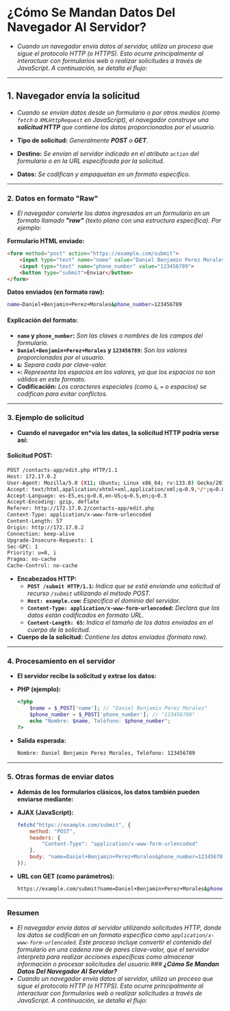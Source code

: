 <!-- Author: Daniel Benjamin Perez Morales -->
<!-- GitHub: https://github.com/DanielBenjaminPerezMoralesDev13 -->
<!-- GitLab: https://gitlab.com/DanielBenjaminPerezMoralesDev13 -->
<!-- Email: danielperezdev@proton.me -->

# **¿Cómo Se Mandan Datos Del Navegador Al Servidor?**

- *Cuando un navegador envía datos al servidor, utiliza un proceso que sigue el protocolo HTTP (o HTTPS). Esto ocurre principalmente al interactuar con formularios web o realizar solicitudes a través de JavaScript. A continuación, se detalla el flujo:*

---

## **1. Navegador envía la solicitud**

- *Cuando se envían datos desde un formulario o por otros medios (como `fetch` o `XMLHttpRequest` en JavaScript), el navegador construye una **solicitud HTTP** que contiene los datos proporcionados por el usuario.*

- **Tipo de solicitud:** *Generalmente **POST** o **GET**.*
- **Destino:** *Se envían al servidor indicado en el atributo `action` del formulario o en la URL especificada por la solicitud.*
- **Datos:** *Se codifican y empaquetan en un formato específico.*

---

### **2. Datos en formato "Raw"**

- *El navegador convierte los datos ingresados en un formulario en un formato llamado **"raw"** (texto plano con una estructura específica). Por ejemplo:*

**Formulario HTML enviado:**

```html
<form method="post" action="https://example.com/submit">
    <input type="text" name="name" value="Daniel Benjamin Perez Morales">
    <input type="text" name="phone_number" value="123456789">
    <button type="submit">Enviar</button>
</form>
```

**Datos enviados (en formato raw):**

```bash
name=Daniel+Benjamin+Perez+Morales&phone_number=123456789
```

#### **Explicación del formato:**

- **`name` y `phone_number`:** *Son las claves o nombres de los campos del formulario.*
- **`Daniel+Benjamin+Perez+Morales` y `123456789`:** *Son los valores proporcionados por el usuario.*
- **`&`:** *Separa cada par clave-valor.*
- **`+`:** *Representa los espacios en los valores, ya que los espacios no son válidos en este formato.*
- **Codificación:** *Los caracteres especiales (como `&`, `=` o espacios) se codifican para evitar conflictos.*

---

### **3. Ejemplo de solicitud**

- **Cuando el navegador en*vía los datos, la solicitud HTTP podría verse así:**

#### **Solicitud POST:**

```bash
POST /contacts-app/edit.php HTTP/1.1
Host: 172.17.0.2
User-Agent: Mozilla/5.0 (X11; Ubuntu; Linux x86_64; rv:133.0) Gecko/20100101 Firefox/133.0
Accept: text/html,application/xhtml+xml,application/xml;q=0.9,*/*;q=0.8
Accept-Language: es-ES,es;q=0.8,en-US;q=0.5,en;q=0.3
Accept-Encoding: gzip, deflate
Referer: http://172.17.0.2/contacts-app/edit.php
Content-Type: application/x-www-form-urlencoded
Content-Length: 57
Origin: http://172.17.0.2
Connection: keep-alive
Upgrade-Insecure-Requests: 1
Sec-GPC: 1
Priority: u=0, i
Pragma: no-cache
Cache-Control: no-cache
```

- **Encabezados HTTP:**
  - **`POST /submit HTTP/1.1`:** *Indica que se está enviando una solicitud al recurso `/submit` utilizando el método POST.*
  - **`Host: example.com`:** *Especifica el dominio del servidor.*
  - **`Content-Type: application/x-www-form-urlencoded`:** *Declara que los datos están codificados en formato URL.*
  - **`Content-Length: 65`:** *Indica el tamaño de los datos enviados en el cuerpo de la solicitud.*
- **Cuerpo de la solicitud:** *Contiene los datos enviados (formato raw).*

---

### **4. Procesamiento en el servidor**

- **El servidor recibe la solicitud y extrae los datos:**

- **PHP (ejemplo):**

  ```php
  <?php
      $name = $_POST['name']; // "Daniel Benjamin Perez Morales"
      $phone_number = $_POST['phone_number']; // "123456789"
      echo "Nombre: $name, Teléfono: $phone_number";
  ?>
  ```

- **Salida esperada:**

  ```bash
  Nombre: Daniel Benjamin Perez Morales, Teléfono: 123456789
  ```

---

### **5. Otras formas de enviar datos**

- **Además de los formularios clásicos, los datos también pueden enviarse mediante:**

- **AJAX (JavaScript):**

  ```javascript
  fetch("https://example.com/submit", {
      method: "POST",
      headers: {
          "Content-Type": "application/x-www-form-urlencoded"
      },
      body: "name=Daniel+Benjamin+Perez+Morales&phone_number=123456789"
  });
  ```

- **URL con GET (como parámetros):**

  ```bash
  https://example.com/submit?name=Daniel+Benjamin+Perez+Morales&phone_number=123456789
  ```

---

### **Resumen**

- *El navegador envía datos al servidor utilizando solicitudes HTTP, donde los datos se codifican en un formato específico como `application/x-www-form-urlencoded`. Este proceso incluye convertir el contenido del formulario en una cadena raw de pares clave-valor, que el servidor interpreta para realizar acciones específicas como almacenar información o procesar solicitudes del usuario.### **¿Cómo Se Mandan Datos Del Navegador Al Servidor?***
- *Cuando un navegador envía datos al servidor, utiliza un proceso que sigue el protocolo HTTP (o HTTPS). Esto ocurre principalmente al interactuar con formularios web o realizar solicitudes a través de JavaScript. A continuación, se detalla el flujo:*
